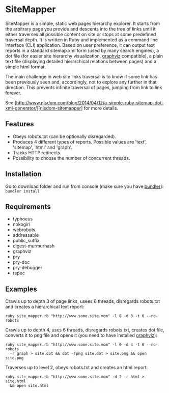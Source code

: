 # SiteMapper

SiteMapper is a simple, static web pages hierarchy explorer. It starts from the arbitrary page you provide and descents into the tree of links until it either traverses all possible content on site or stops at some predefined traversal depth. It is written in Ruby and implemented as a command line interface (CLI) application. Based on user preference, it can output text reports in a standard sitemap.xml form (used by many search engines), a dot file (for easier site hierarchy visualization, [graphviz][graphviz] compatible), a plain text file (displaying detailed hierarchical relations between pages) and a simple html format.

The main challenge in web site links traversal is to know if some link has been previously seen and, accordingly, not to explore any further in that direction. This prevents infinite traversal of pages, jumping from link to link forever.

See [http://www.nisdom.com/blog/2014/04/12/a-simple-ruby-sitemap-dot-xml-generator/][nisdom-sitemapper] for more details.

## Features
* Obeys robots.txt (can be optionally disregarded).
* Produces 4 different types of reports. Possible values are 'text', 'sitemap', 'html' and 'graph'.
* Tracks HTTP redirects.
* Possibility to choose the number of concurrent threads.

## Installation
Go to download folder and run from console (make sure you have [bundler][bundler]): 
`bundler install`

## Requirements
* typhoeus
* nokogiri
* webrobots
* addressable
* public_suffix
* digest-murmurhash
* graphviz
* pry
* pry-doc
* pry-debugger
* rspec

## Examples
Crawls up to depth 3 of page links, usees 6 threads, disregards robots.txt and creates a hierarchical text report:
```
ruby site_mapper.rb "http://www.some.site.mom" -l 0 -d 3 -t 6 --no-robots
```
Crawls up to depth 4, uses 6 threads, disregards robots.txt, creates dot file, converts it to png file and opens it (you need to have installed [graphviz][graphviz]):
```
ruby site_mapper.rb "http://www.some.site.mom" -l 0 -d 4 -t 6 --no-robots
  -r graph > site.dot && dot -Tpng site.dot > site.png && open site.png
```
Traverses up to level 2, obeys robots.txt and creates an html report:
```
ruby site_mapper.rb "http://www.some.site.mom" -d 2 -r html > site.html
  && open site.html
```

[graphviz]: http://www.graphviz.org/
[github-sitemapper]: http://github.com/okulik/sitemapper/
[bundler]: http://bundler.io/
[nisdom-sitemapper]: http://www.nisdom.com/blog/2014/04/12/a-simple-ruby-sitemap-dot-xml-generator/
